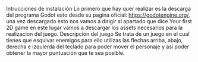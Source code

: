 Intrucciones de instalación
Lo primero que hay quer realizar es la descarga del programa Godot esto desde su pagina oficial: https://godotengine.org/, una vez descargado esto nos vamos a dirigir al apartado que dice Your first 2D game en este lugar vamos 
a descargar los assets necesarios para la realizacion del juego. 
Descripción del juego
Se trata de un juego en el cual tienes que esquivar enemigos para ello utilizas las flechas arriba, abajo, derecha e izquierda del teclado para poder mover el personaje y asi poder obtener la mayor puntuación que te sea posible.

